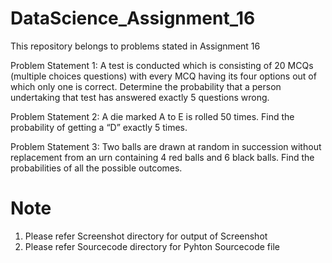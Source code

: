 # DataScience_Assignment_16
This repository belongs to problems stated in Assignment 16

Problem Statement 1:
A test is conducted which is consisting of 20 MCQs (multiple choices questions) with every MCQ having its four options out of which only one is correct. Determine the probability that a person undertaking that test has answered exactly 5 questions wrong.

Problem Statement 2:
A die marked A to E is rolled 50 times. Find the probability of getting a “D” exactly 5 times.

Problem Statement 3:
Two balls are drawn at random in succession without replacement from an urn containing 4 red balls and 6 black balls.
Find the probabilities of all the possible outcomes.

# Note
1. Please refer Screenshot directory for output of Screenshot 
2. Please refer Sourcecode directory for Pyhton Sourcecode file
